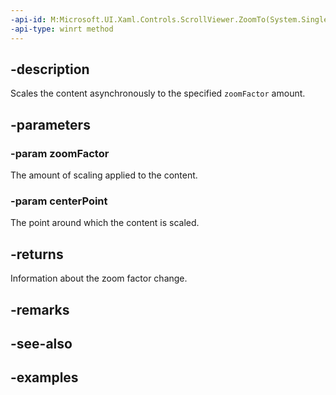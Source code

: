 ```yaml
---
-api-id: M:Microsoft.UI.Xaml.Controls.ScrollViewer.ZoomTo(System.Single,Windows.Foundation.IReference{Windows.Foundation.Numerics.Vector2})
-api-type: winrt method
---
```


## -description

Scales the content asynchronously to the specified `zoomFactor` amount.

## -parameters

### -param zoomFactor

The amount of scaling applied to the content.

### -param centerPoint

The point around which the content is scaled.

## -returns

Information about the zoom factor change.

## -remarks

## -see-also

## -examples

